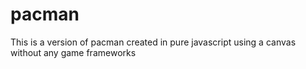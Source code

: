 # pacman

This is a version of pacman created in pure javascript using a canvas without any game frameworks

